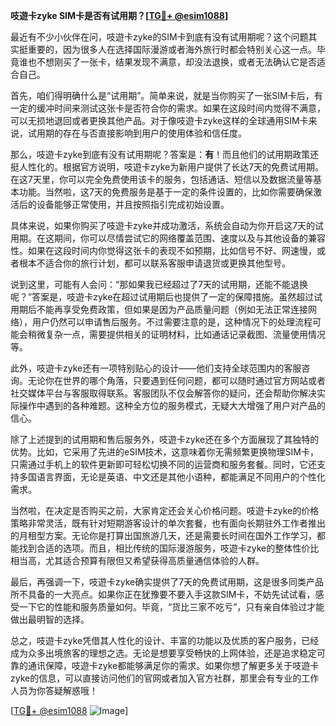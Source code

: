 **吱遊卡zyke SIM卡是否有试用期？[[TG💪+ @esim1088](https://t.me/s/esim1088)]**

最近有不少小伙伴在问，吱遊卡zyke的SIM卡到底有没有试用期呢？这个问题其实挺重要的，因为很多人在选择国际漫游或者海外旅行时都会特别关心这一点。毕竟谁也不想刚买了一张卡，结果发现不满意，却没法退换，或者无法确认它是否适合自己。

首先，咱们得明确什么是“试用期”。简单来说，就是当你购买了一张SIM卡后，有一定的缓冲时间来测试这张卡是否符合你的需求。如果在这段时间内觉得不满意，可以无损地退回或者更换其他产品。对于像吱遊卡zyke这样的全球通用SIM卡来说，试用期的存在与否直接影响到用户的使用体验和信任度。

那么，吱遊卡zyke到底有没有试用期呢？答案是：**有**！而且他们的试用期政策还挺人性化的。根据官方说明，吱遊卡zyke为新用户提供了长达7天的免费试用期。在这7天里，你可以完全免费使用该卡的服务，包括通话、短信以及数据流量等基本功能。当然啦，这7天的免费服务是基于一定的条件设置的，比如你需要确保激活后的设备能够正常使用，并且按照指引完成初始设置。

具体来说，如果你购买了吱遊卡zyke并成功激活，系统会自动为你开启这7天的试用期。在这期间，你可以尽情尝试它的网络覆盖范围、速度以及与其他设备的兼容性。如果在这段时间内你觉得这张卡的表现不如预期，比如信号不好、网速慢，或者根本不适合你的旅行计划，都可以联系客服申请退货或更换其他型号。

说到这里，可能有人会问：“那如果我已经超过了7天的试用期，还能不能退换呢？”答案是，吱遊卡zyke在超过试用期后也提供了一定的保障措施。虽然超过试用期后不能再享受免费政策，但如果是因为产品质量问题（例如无法正常连接网络），用户仍然可以申请售后服务。不过需要注意的是，这种情况下的处理流程可能会稍微复杂一点，需要提供相关的证明材料，比如通话记录截图、流量使用情况等。

此外，吱遊卡zyke还有一项特别贴心的设计——他们支持全球范围内的客服咨询。无论你在世界的哪个角落，只要遇到任何问题，都可以随时通过官方网站或者社交媒体平台与客服取得联系。客服团队不仅会解答你的疑问，还会帮助你解决实际操作中遇到的各种难题。这种全方位的服务模式，无疑大大增强了用户对产品的信心。

除了上述提到的试用期和售后服务外，吱遊卡zyke还在多个方面展现了其独特的优势。比如，它采用了先进的eSIM技术，这意味着你无需频繁更换物理SIM卡，只需通过手机上的软件更新即可轻松切换不同的运营商和服务套餐。同时，它还支持多国语言界面，无论是英语、中文还是其他小语种，都能满足不同用户的个性化需求。

当然啦，在决定是否购买之前，大家肯定还会关心价格问题。吱遊卡zyke的价格策略非常灵活，既有针对短期游客设计的单次套餐，也有面向长期驻外工作者推出的月租型方案。无论你是打算出国旅游几天，还是需要长时间在国外工作学习，都能找到合适的选项。而且，相比传统的国际漫游服务，吱遊卡zyke的整体性价比相当高，尤其适合预算有限但又希望获得高质量通信体验的人群。

最后，再强调一下，吱遊卡zyke确实提供了7天的免费试用期，这是很多同类产品所不具备的一大亮点。如果你正在犹豫要不要入手这款SIM卡，不妨先试试看，感受一下它的性能和服务质量如何。毕竟，“货比三家不吃亏”，只有亲自体验过才能做出最明智的选择。

总之，吱遊卡zyke凭借其人性化的设计、丰富的功能以及优质的客户服务，已经成为众多出境旅客的理想之选。无论是想要享受畅快的上网体验，还是追求稳定可靠的通讯保障，吱遊卡zyke都能够满足你的需求。如果你想了解更多关于吱遊卡zyke的信息，可以直接访问他们的官网或者加入官方社群，那里会有专业的工作人员为你答疑解惑哦！

[[TG💪+ @esim1088](https://t.me/s/esim1088) ![Image](https://i.postimg.cc/4NQfJmqS/Snipaste-2025-05-13-00-14-12.png)]